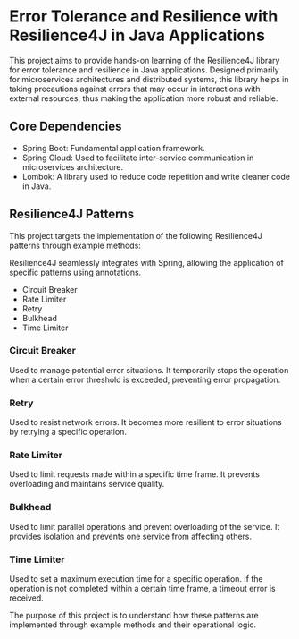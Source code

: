 # Error Tolerance and Resilience with Resilience4J in Java Applications

This project aims to provide hands-on learning of the Resilience4J library for error tolerance and resilience in Java applications. Designed primarily for microservices architectures and distributed systems, this library helps in taking precautions against errors that may occur in interactions with external resources, thus making the application more robust and reliable.

## Core Dependencies

- Spring Boot: Fundamental application framework.
- Spring Cloud: Used to facilitate inter-service communication in microservices architecture.
- Lombok: A library used to reduce code repetition and write cleaner code in Java.

## Resilience4J Patterns

This project targets the implementation of the following Resilience4J patterns through example methods:

Resilience4J seamlessly integrates with Spring, allowing the application of specific patterns using annotations.

- Circuit Breaker
- Rate Limiter
- Retry
- Bulkhead
- Time Limiter

### Circuit Breaker
Used to manage potential error situations. It temporarily stops the operation when a certain error threshold is exceeded, preventing error propagation.

### Retry
Used to resist network errors. It becomes more resilient to error situations by retrying a specific operation.

### Rate Limiter
Used to limit requests made within a specific time frame. It prevents overloading and maintains service quality.

### Bulkhead
Used to limit parallel operations and prevent overloading of the service. It provides isolation and prevents one service from affecting others.

### Time Limiter
Used to set a maximum execution time for a specific operation. If the operation is not completed within a certain time frame, a timeout error is received.

The purpose of this project is to understand how these patterns are implemented through example methods and their operational logic.
